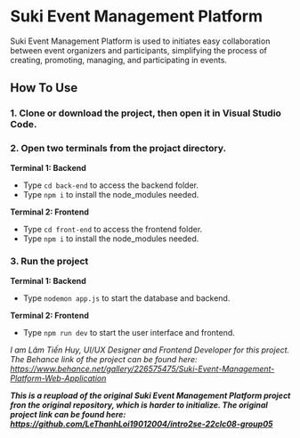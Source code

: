 # Suki Event Management Platform
Suki Event Management Platform is used to initiates easy collaboration between event organizers and participants, simplifying the process of creating, promoting, managing, and participating in events.

## How To Use
### 1. Clone or download the project, then open it in Visual Studio Code.
### 2. Open two terminals from the projact directory.
**Terminal 1: Backend**
- Type `cd back-end` to access the backend folder.
- Type `npm i` to install the node_modules needed.

**Terminal 2: Frontend**
- Type `cd front-end` to access the frontend folder.
- Type `npm i` to install the node_modules needed.
### 3. Run the project
**Terminal 1: Backend**
- Type `nodemon app.js` to start the database and backend.

**Terminal 2: Frontend**
- Type `npm run dev` to start the user interface and frontend.

*I am Lâm Tiến Huy, UI/UX Designer and Frontend Developer for this project. The Behance link of the project can be found here: https://www.behance.net/gallery/226575475/Suki-Event-Management-Platform-Web-Application*

***This is a reupload of the original Suki Event Management Platform project fron the original repository, which is harder to initialize. The original project link can be found here: https://github.com/LeThanhLoi19012004/intro2se-22clc08-group05***

